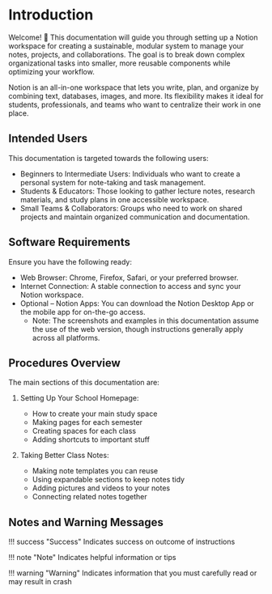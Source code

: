 # Introduction
Welcome! 👋
This documentation will guide you through setting up a Notion workspace for creating a sustainable, modular system to manage your notes, projects, and collaborations. The goal is to break down complex organizational tasks into smaller, more reusable components while optimizing your workflow.

Notion is an all-in-one workspace that lets you write, plan, and organize by combining text, databases, images, and more. Its flexibility makes it ideal for students, professionals, and teams who want to centralize their work in one place.

## Intended Users

This documentation is targeted towards the following users:

* Beginners to Intermediate Users: Individuals who want to create a personal system for note-taking and task management.
* Students & Educators: Those looking to gather lecture notes, research materials, and study plans in one accessible workspace.
* Small Teams & Collaborators: Groups who need to work on shared projects and maintain organized communication and documentation.


## Software Requirements

Ensure you have the following ready:

* Web Browser: Chrome, Firefox, Safari, or your preferred browser.
* Internet Connection: A stable connection to access and sync your Notion workspace.
* Optional – Notion Apps: You can download the Notion Desktop App or the mobile app for on-the-go access.
    * Note: The screenshots and examples in this documentation assume the use of the web version, though instructions generally apply across all platforms.

## Procedures Overview

The main sections of this documentation are:

1. Setting Up Your School Homepage:
	- How to create your main study space
	- Making pages for each semester
	- Creating spaces for each class
	- Adding shortcuts to important stuff

2. Taking Better Class Notes:
	- Making note templates you can reuse
	- Using expandable sections to keep notes tidy
	- Adding pictures and videos to your notes
	- Connecting related notes together



## Notes and Warning Messages

!!! success "Success"
    Indicates success on outcome of instructions

!!! note "Note"
    Indicates helpful information or tips

!!! warning "Warning"
    Indicates information that you must carefully read or may result in crash

